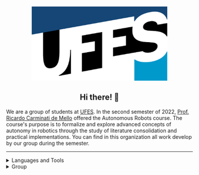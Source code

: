 <p align="center">
    <a href="https://www.ufes.br/">
        <img alt="UFES logo" src="https://raw.githubusercontent.com/autonomous-robots/.github/main/static/ufes-logo.png" height="200em"  />
    </a>
</p>

<h2 align="center">Hi there! 👋 </h1>

We are a group of students at [UFES](https://www.ufes.br/). In the second semester of 2022, [Prof. Ricardo Carminati de Mello](http://lattes.cnpq.br/1569638571582691) offered the Autonomous Robots course. The course's purpose is to formalize and explore advanced concepts of autonomy in robotics through the study of literature consolidation and practical implementations. You can find in this organization all work develop by our group during the semester.

---
<details>
    <summary> Languages and Tools </summary>
    <br>
        <p align="center">
            <a href="https://www.python.org/">
                <img src="https://cdn.jsdelivr.net/gh/devicons/devicon/icons/python/python-original.svg" alt="Python" height="40" width="40" />
            </a>
            <a href="https://isocpp.org/">
                <img src="https://cdn.jsdelivr.net/gh/devicons/devicon/icons/cplusplus/cplusplus-original.svg" alt="Cpp" height="40" width="40" />
            </a>
            <a href="https://opencv.org/">
                <img src="https://cdn.jsdelivr.net/gh/devicons/devicon/icons/opencv/opencv-original.svg" alt="OpenCV" height="40" width="40" />
            </a>
            <a href="https://numpy.org/">
                <img src="https://cdn.jsdelivr.net/gh/devicons/devicon/icons/numpy/numpy-original.svg" alt="Numpy" height="40" width="40" />
            </a>
            <a href="https://www.docker.com/">
                <img src="https://cdn.jsdelivr.net/gh/devicons/devicon/icons/docker/docker-original.svg" alt="Docker" height="40" width="40" />
            </a>
            <a href="https://www.ros.org/">
                <img src="https://raw.githubusercontent.com/devicons/devicon/develop/icons/ros/ros-original.svg" alt="ROS" height="40" width="40" />
            </a>
            <a href="https://www.markdownguide.org/">
                <img src="https://cdn.jsdelivr.net/gh/devicons/devicon/icons/markdown/markdown-original.svg" alt="Markdown" height="40" width="40" />
            </a>
            <a href="https://git-scm.com/">
                <img src="https://cdn.jsdelivr.net/gh/devicons/devicon/icons/git/git-original.svg" alt="Git" height="40" width="40" />
            </a>
            <a href="https://github.com/">
                <img src="https://cdn.jsdelivr.net/gh/devicons/devicon/icons/github/github-original.svg" alt="Github" height="40" width="40" />
            </a>
            <a href="https://www.gnu.org/software/bash/">
                <img src="https://cdn.jsdelivr.net/gh/devicons/devicon/icons/bash/bash-original.svg" alt="Bash" height="40" width="40" />
            </a>
            <a href="https://code.visualstudio.com/">
                <img src="https://cdn.jsdelivr.net/gh/devicons/devicon/icons/vscode/vscode-original.svg" alt="VSCode" height="40" width="40" />
            </a>
            <a href="https://www.linux.org/">
                <img src="https://cdn.jsdelivr.net/gh/devicons/devicon/icons/linux/linux-original.svg" alt="Linux" height="40" width="40" />
            </a>
            <a href="https://ubuntu.com/">
                <img src="https://cdn.jsdelivr.net/gh/devicons/devicon/icons/ubuntu/ubuntu-plain.svg" alt="Ubuntu" height="40" width="40" />
            </a>
            <a href="https://www.latex-project.org/">
                <img src="https://cdn.jsdelivr.net/gh/devicons/devicon/icons/latex/latex-original.svg" alt="LaTex" height="40" width="40" />
            </a>
        </p>
    <br>
</details>

<details>
    <summary> Group </summary>
    <ul>
        <li>Luiz Carlos Cosmi Filho</li>
            <a href="http://lattes.cnpq.br/7512442154273401">
                <img src="https://img.shields.io/badge/Lattes-0A0A0A?style=for-the-badge" alt="Dev"/>
            </a>
            <a href="mailto:luizcarloscosmifilho@gmail.com">
                <img src="https://img.shields.io/badge/Gmail-D14836?style=for-the-badge&logo=gmail&logoColor=white" alt="Mail"/>
            </a>
            <a href="https://www.linkedin.com/in/luizcarloscf/">
                <img src="https://img.shields.io/badge/LinkedIn-0077B5?style=for-the-badge&logo=linkedin&logoColor=white" alt="linkedin"/>
            </a>
        <li>Matheus Dutra de Oliveira</li>
            <a href="http://lattes.cnpq.br/5802812159654028">
                <img src="https://img.shields.io/badge/Lattes-0A0A0A?style=for-the-badge" alt="Dev"/>
            </a>
            <a href="mailto:matheusdutra0207@gmail.com">
                <img src="https://img.shields.io/badge/Gmail-D14836?style=for-the-badge&logo=gmail&logoColor=white" alt="Mail"/>
            </a>
            <a href="https://www.linkedin.com/in/matheus-dutra-de-oliveira-99077823a">
                <img src="https://img.shields.io/badge/LinkedIn-0077B5?style=for-the-badge&logo=linkedin&logoColor=white" alt="linkedin"/>
            </a>
        <li>Higor David Oliveira</li>
            <a href="mailto:higordavid26@gmail.com">
                <img src="https://img.shields.io/badge/Gmail-D14836?style=for-the-badge&logo=gmail&logoColor=white" alt="Mail"/>
            </a>
        <li>Pedro Henrique Fabriz Ulhoa</li>
            <a href="http://lattes.cnpq.br/6162103126274490">
                <img src="https://img.shields.io/badge/Lattes-0A0A0A?style=for-the-badge" alt="Dev"/>
            </a>
            <a href="mailto:pedrofabriz2000@gmail.com">
                <img src="https://img.shields.io/badge/Gmail-D14836?style=for-the-badge&logo=gmail&logoColor=white" alt="Mail"/>
            </a>
            <a href="https://www.linkedin.com/in/pedro-fabriz-ulhoa">
                <img src="https://img.shields.io/badge/LinkedIn-0077B5?style=for-the-badge&logo=linkedin&logoColor=white" alt="linkedin"/>
            </a>
    </ul>
</details>


